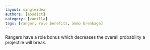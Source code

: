 ```yaml
---
layout: singleidea
authors: [aosdict]
category: [vanilla]
tags: [ranger, role benefits, ammo breakage]
---
```

Rangers have a role bonus which decreases the overall probability a projectile will break.

